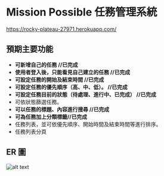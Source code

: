 # Mission Possible 任務管理系統 
https://rocky-plateau-27971.herokuapp.com/

## 預期主要功能
- **可新增自己的任務 //已完成**
- **使用者登入後，只能看見自己建立的任務 //已完成**
- **可設定任務的開始及結束時間 //已完成**
- **可設定任務的優先順序（高、中、低）。 //已完成**
- **可設定任務目前的狀態（待處理、進行中、已完成） //已完成**
- 可依狀態篩選任務。
- **可以任務的標題、內容進行搜尋 //已完成**
- **可為任務加上分類標籤//已完成**
- 任務列表，並可依優先順序、開始時間及結束時間等進行排序。
- 任務列表分頁

## ER 圖

![alt text](https://i.imgur.com/FfVpwxM.png)
